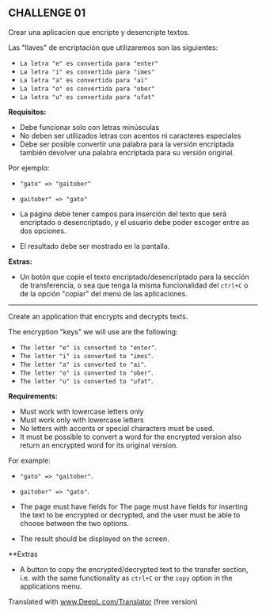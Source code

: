 ## CHALLENGE 01

Crear una aplicacion que encripte y desencripte textos.

Las "llaves" de encriptación que utilizaremos son las siguientes:

- `La letra "e" es convertida para "enter"`
- `La letra "i" es convertida para "imes"`
- `La letra "a" es convertida para "ai"`
- `La letra "o" es convertida para "ober"`
- `La letra "u" es convertida para "ufat"`

**Requisitos:**

- Debe funcionar solo con letras minúsculas
- No deben ser utilizados letras con acentos ni caracteres especiales
- Debe ser posible convertir una palabra para la versión encriptada también devolver una palabra encriptada para su versión original.

Por ejemplo:

- `"gato" => "gaitober"`
- `gaitober" => "gato"`

- La página debe tener campos para
  inserción del texto que será encriptado o desencriptado, y el usuario debe poder escoger entre as dos opciones.
- El resultado debe ser mostrado en la pantalla.

**Extras:**

- Un botón que copie el texto encriptado/desencriptado para la sección de transferencia, o sea que tenga la misma funcionalidad del `ctrl+C` o de la opción "copiar" del menú de las aplicaciones.

---

Create an application that encrypts and decrypts texts.

The encryption "keys" we will use are the following:

- `The letter "e" is converted to "enter"`.
- `The letter "i" is converted to "imes"`.
- `The letter "a" is converted to "ai"`.
- `The letter "o" is converted to "ober"`.
- `The letter "u" is converted to "ufat"`.

**Requirements:**

- Must work with lowercase letters only
- Must work only with lowercase letters
- No letters with accents or special characters must be used.
- It must be possible to convert a word for the encrypted version also return an encrypted word for its original version.

For example:

- `"gato" => "gaitober"`.
- `gaitober" => "gato"`.

- The page must have fields for
  The page must have fields for inserting the text to be encrypted or decrypted, and the user must be able to choose between the two options.
- The result should be displayed on the screen.

\*\*Extras

- A button to copy the encrypted/decrypted text to the transfer section, i.e. with the same functionality as `ctrl+C` or the `copy` option in the applications menu.

Translated with www.DeepL.com/Translator (free version)
